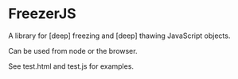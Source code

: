 # FreezerJS

A library for [deep] freezing and [deep] thawing JavaScript objects.

Can be used from node or the browser.

See test.html and test.js for examples.

